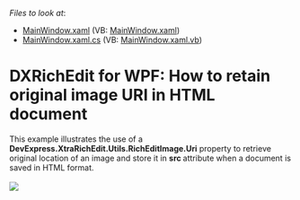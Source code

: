 <!-- default file list -->
*Files to look at*:

* [MainWindow.xaml](./CS/MainWindow.xaml) (VB: [MainWindow.xaml](./VB/MainWindow.xaml))
* [MainWindow.xaml.cs](./CS/MainWindow.xaml.cs) (VB: [MainWindow.xaml.vb](./VB/MainWindow.xaml.vb))
<!-- default file list end -->
# DXRichEdit for WPF: How to retain original image URI in HTML document


<p>This example illustrates the use of a <strong>DevExpress.XtraRichEdit.Utils.RichEditImage.Uri</strong> property to retrieve original location of an image and store it in <strong>src </strong>attribute when a document is saved in HTML format.<br><br><img src="https://raw.githubusercontent.com/DevExpress-Examples/dxrichedit-for-wpf-how-to-retain-original-image-uri-in-html-document-e3294/13.1.4+/media/e71fc07d-1c4e-4e08-a9be-65eb6f409c8b.png"></p>

<br/>


